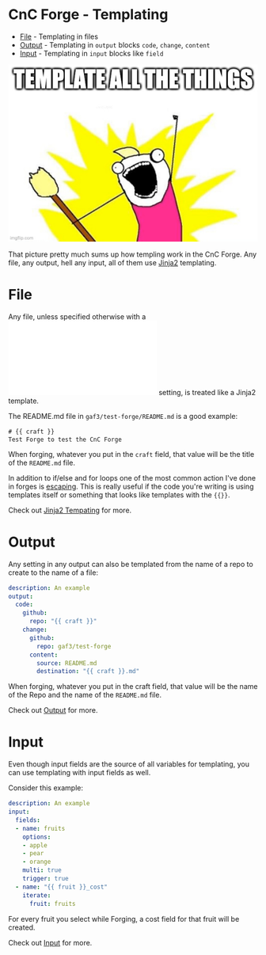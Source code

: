 # CnC Forge - Templating

- [File](#File) - Templating in files
- [Output](#Output) - Templating in `output` blocks `code`, `change`, `content`
- [Input](#Input) - Templating in `input` blocks like `field`

![templating](img/templating.jpg)

That picture pretty much sums up how templing work in the CnC Forge. Any file, any output,
hell any input, all of them use [Jinja2](https://pypi.org/project/Jinja2/) templating.

# File

Any file, unless specified otherwise with a ![preserve](Output.md#preserve) setting, is
treated like a Jinja2 template.

The README.md file in `gaf3/test-forge/README.md` is a good example:

```
# {{ craft }}
Test Forge to test the CnC Forge
```

When forging, whatever you put in the `craft` field, that value will be the title of the `README.md` file.

In addition to if/else and for loops one of the most common action I've done in
forges is [escaping](https://jinja.palletsprojects.com/en/3.1.x/templates/#escaping). This
is really useful if the code you're writing is using templates itself or something that looks
like templates with the `{{}}`.

Check out [Jinja2 Tempating](https://jinja.palletsprojects.com/en/3.1.x/templates/) for more.

# Output

Any setting in any output can also be templated from the name of a repo to create to the name of a file:

```yaml
description: An example
output:
  code:
    github:
      repo: "{{ craft }}"
    change:
      github:
        repo: gaf3/test-forge
      content:
        source: README.md
        destination: "{{ craft }}.md"
```

When forging, whatever you put in the craft field, that value will be the name of the Repo and the
name of the `README.md` file.

Check out [Output](Output.md) for more.

# Input

Even though input fields are the source of all variables for templating, you can use templating
with input fields as well.

Consider this example:

```yaml
description: An example
input:
  fields:
  - name: fruits
    options:
    - apple
    - pear
    - orange
    multi: true
    trigger: true
  - name: "{{ fruit }}_cost"
    iterate:
      fruit: fruits
```

For every fruit you select while Forging, a cost field for that fruit will be created.

Check out [Input](Input.md) for more.

